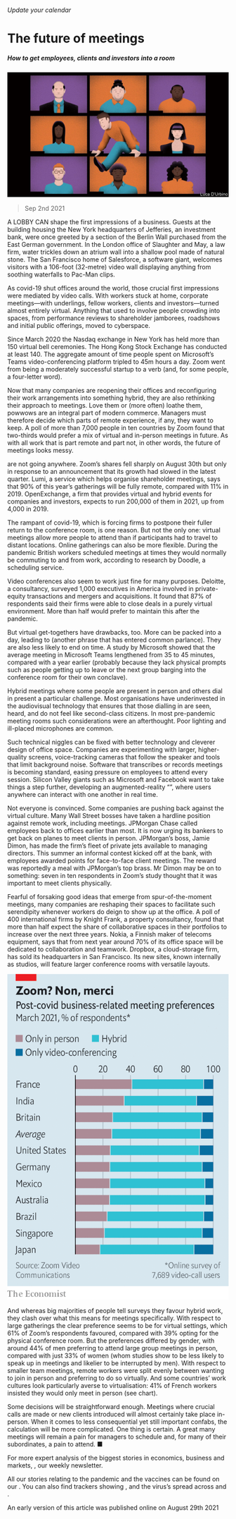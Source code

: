 ###### Update your calendar

# The future of meetings 

##### How to get employees, clients and investors into a room 

![image](images/20210904_wbd002.jpg) 

> Sep 2nd 2021 

A LOBBY CAN shape the first impressions of a business. Guests at the building housing the New York headquarters of Jefferies, an investment bank, were once greeted by a section of the Berlin Wall purchased from the East German government. In the London office of Slaughter and May, a law firm, water trickles down an atrium wall into a shallow pool made of natural stone. The San Francisco home of Salesforce, a software giant, welcomes visitors with a 106-foot (32-metre) video wall displaying anything from soothing waterfalls to Pac-Man clips.

As covid-19 shut offices around the world, those crucial first impressions were mediated by video calls. With workers stuck at home, corporate meetings—with underlings, fellow workers, clients and investors—turned almost entirely virtual. Anything that used to involve people crowding into spaces, from performance reviews to shareholder jamborees, roadshows and initial public offerings, moved to cyberspace.


Since March 2020 the Nasdaq exchange in New York has held more than 150 virtual bell ceremonies. The Hong Kong Stock Exchange has conducted at least 140. The aggregate amount of time people spent on Microsoft’s Teams video-conferencing platform tripled to 45m hours a day. Zoom went from being a moderately successful startup to a verb (and, for some people, a four-letter word).

Now that many companies are reopening their offices and reconfiguring their work arrangements into something hybrid, they are also rethinking their approach to meetings. Love them or (more often) loathe them, powwows are an integral part of modern commerce. Managers must therefore decide which parts of remote experience, if any, they want to keep. A poll of more than 7,000 people in ten countries by Zoom found that two-thirds would prefer a mix of virtual and in-person meetings in future. As with all work that is part remote and part not, in other words, the future of meetings looks messy.

 are not going anywhere. Zoom’s shares fell sharply on August 30th but only in response to an announcement that its growth had slowed in the latest quarter. Lumi, a service which helps organise shareholder meetings, says that 90% of this year’s gatherings will be fully remote, compared with 11% in 2019. OpenExchange, a firm that provides virtual and hybrid events for companies and investors, expects to run 200,000 of them in 2021, up from 4,000 in 2019.

The rampant  of covid-19, which is forcing firms to postpone their fuller return to the conference room, is one reason. But not the only one: virtual meetings allow more people to attend than if participants had to travel to distant locations. Online gatherings can also be more flexible. During the pandemic British workers scheduled meetings at times they would normally be commuting to and from work, according to research by Doodle, a scheduling service.

Video conferences also seem to work just fine for many purposes. Deloitte, a consultancy, surveyed 1,000 executives in America involved in private-equity transactions and mergers and acquisitions. It found that 87% of respondents said their firms were able to close deals in a purely virtual environment. More than half would prefer to maintain this after the pandemic.

But virtual get-togethers have drawbacks, too. More can be packed into a day, leading to  (another phrase that has entered common parlance). They are also less likely to end on time. A study by Microsoft showed that the average meeting in Microsoft Teams lengthened from 35 to 45 minutes, compared with a year earlier (probably because they lack physical prompts such as people getting up to leave or the next group barging into the conference room for their own conclave).

Hybrid meetings where some people are present in person and others dial in present a particular challenge. Most organisations have underinvested in the audiovisual technology that ensures that those dialling in are seen, heard, and do not feel like second-class citizens. In most pre-pandemic meeting rooms such considerations were an afterthought. Poor lighting and ill-placed microphones are common.

Such technical niggles can be fixed with better technology and cleverer design of office space. Companies are experimenting with larger, higher-quality screens, voice-tracking cameras that follow the speaker and tools that limit background noise. Software that transcribes or records meetings is becoming standard, easing pressure on employees to attend every session. Silicon Valley giants such as Microsoft and Facebook want to take things a step further, developing an augmented-reality “”, where users anywhere can interact with one another in real time.

Not everyone is convinced. Some companies are pushing back against the virtual culture. Many Wall Street bosses have taken a hardline position against remote work, including meetings. JPMorgan Chase called employees back to offices earlier than most. It is now urging its bankers to get back on planes to meet clients in person. JPMorgan’s boss, Jamie Dimon, has made the firm’s fleet of private jets available to managing directors. This summer an informal contest kicked off at the bank, with employees awarded points for face-to-face client meetings. The reward was reportedly a meal with JPMorgan’s top brass. Mr Dimon may be on to something: seven in ten respondents in Zoom’s study thought that it was important to meet clients physically.

Fearful of forsaking good ideas that emerge from spur-of-the-moment meetings, many companies are reshaping their spaces to facilitate such serendipity whenever workers do deign to show up at the office. A poll of 400 international firms by Knight Frank, a property consultancy, found that more than half expect the share of collaborative spaces in their portfolios to increase over the next three years. Nokia, a Finnish maker of telecoms equipment, says that from next year around 70% of its office space will be dedicated to collaboration and teamwork. Dropbox, a cloud-storage firm, has sold its headquarters in San Francisco. Its new sites, known internally as studios, will feature larger conference rooms with versatile layouts.

![image](images/20210904_wbc059.png) 


And whereas big majorities of people tell surveys they favour hybrid work, they clash over what this means for meetings specifically. With respect to large gatherings the clear preference seems to be for virtual settings, which 61% of Zoom’s respondents favoured, compared with 39% opting for the physical conference room. But the preferences differed by gender, with around 44% of men preferring to attend large group meetings in person, compared with just 33% of women (whom studies show to be less likely to speak up in meetings and likelier to be interrupted by men). With respect to smaller team meetings, remote workers were split evenly between wanting to join in person and preferring to do so virtually. And some countries’ work cultures look particularly averse to virtualisation: 41% of French workers insisted they would only meet in person (see chart).

Some decisions will be straightforward enough. Meetings where crucial calls are made or new clients introduced will almost certainly take place in-person. When it comes to less consequential yet still important confabs, the calculation will be more complicated. One thing is certain. A great many meetings will remain a pain for managers to schedule and, for many of their subordinates, a pain to attend. ■

For more expert analysis of the biggest stories in economics, business and markets, , our weekly newsletter.

All our stories relating to the pandemic and the vaccines can be found on our . You can also find trackers showing ,  and the virus’s spread across  and .

An early version of this article was published online on August 29th 2021

